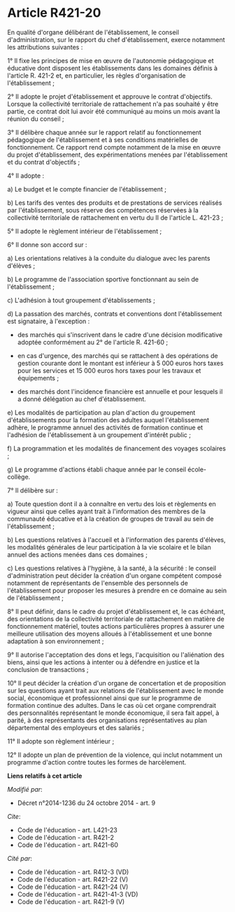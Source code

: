 # Article R421-20

En qualité d'organe délibérant de l'établissement, le conseil d'administration, sur le rapport du chef d'établissement,
exerce notamment les attributions suivantes : 

1° Il fixe les principes de mise en œuvre de l'autonomie pédagogique et éducative dont disposent les établissements dans les
domaines définis à l'article R. 421-2 et, en particulier, les règles d'organisation de l'établissement ; 

2° Il adopte le projet d'établissement et approuve le contrat d'objectifs. Lorsque la collectivité territoriale de
rattachement n'a pas souhaité y être partie, ce contrat doit lui avoir été communiqué au moins un mois avant la réunion du
conseil ; 

3° Il délibère chaque année sur le rapport relatif au fonctionnement pédagogique de l'établissement et à ses conditions
matérielles de fonctionnement. Ce rapport rend compte notamment de la mise en œuvre du projet d'établissement, des
expérimentations menées par l'établissement et du contrat d'objectifs ; 

4° Il adopte : 

a) Le budget et le compte financier de l'établissement ; 

b) Les tarifs des ventes des produits et de prestations de services réalisés par l'établissement, sous réserve des
compétences réservées à la collectivité territoriale de rattachement en vertu du II de l'article L. 421-23 ; 

5° Il adopte le règlement intérieur de l'établissement ; 

6° Il donne son accord sur : 

a) Les orientations relatives à la conduite du dialogue avec les parents d'élèves ; 

b) Le programme de l'association sportive fonctionnant au sein de l'établissement ; 

c) L'adhésion à tout groupement d'établissements ; 

d) La passation des marchés, contrats et conventions dont l'établissement est signataire, à l'exception :

- des marchés qui s'inscrivent dans le cadre d'une décision modificative adoptée conformément au 2° de l'article R. 421-60 ;

- en cas d'urgence, des marchés qui se rattachent à des opérations de gestion courante dont le montant est inférieur à 5 000
euros hors taxes pour les services et 15 000 euros hors taxes pour les travaux et équipements ;

- des marchés dont l'incidence financière est annuelle et pour lesquels il a donné délégation au chef d'établissement. 

e) Les modalités de participation au plan d'action du groupement d'établissements pour la formation des adultes auquel
l'établissement adhère, le programme annuel des activités de formation continue et l'adhésion de l'établissement à un
groupement d'intérêt public ; 

f) La programmation et les modalités de financement des voyages scolaires ; 

g) Le programme d'actions établi chaque année par le conseil école-collège.  

7° Il délibère sur : 

a) Toute question dont il a à connaître en vertu des lois et règlements en vigueur ainsi que celles ayant trait à
l'information des membres de la communauté éducative et à la création de groupes de travail au sein de l'établissement ; 

b) Les questions relatives à l'accueil et à l'information des parents d'élèves, les modalités générales de leur participation
à la vie scolaire et le bilan annuel des actions menées dans ces domaines  ; 

c) Les questions relatives à l'hygiène, à la santé, à la sécurité : le conseil d'administration peut décider la création d'un
organe compétent composé notamment de représentants de l'ensemble des personnels de l'établissement pour proposer les mesures
à prendre en ce domaine au sein de l'établissement ; 

8° Il peut définir, dans le cadre du projet d'établissement et, le cas échéant, des orientations de la collectivité
territoriale de rattachement en matière de fonctionnement matériel, toutes actions particulières propres à assurer une
meilleure utilisation des moyens alloués à l'établissement et une bonne adaptation à son environnement ; 

9° Il autorise l'acceptation des dons et legs, l'acquisition ou l'aliénation des biens, ainsi que les actions à intenter ou à
défendre en justice et la conclusion de transactions ; 

10° Il peut décider la création d'un organe de concertation et de proposition sur les questions ayant trait aux relations de
l'établissement avec le monde social, économique et professionnel ainsi que sur le programme de formation continue des
adultes. Dans le cas où cet organe comprendrait des personnalités représentant le monde économique, il sera fait appel, à
parité, à des représentants des organisations représentatives au plan départemental des employeurs et des salariés ; 

11° Il adopte son règlement intérieur ; 

12° Il adopte un plan de prévention de la violence, qui inclut notamment un programme d'action contre toutes les formes de
harcèlement.

**Liens relatifs à cet article**

_Modifié par_:

  - Décret n°2014-1236 du 24 octobre 2014 - art. 9

_Cite_:

  - Code de l'éducation - art. L421-23
  - Code de l'éducation - art. R421-2
  - Code de l'éducation - art. R421-60

_Cité par_:

  - Code de l'éducation - art. R412-3 (VD)
  - Code de l'éducation - art. R421-22 (V)
  - Code de l'éducation - art. R421-24 (V)
  - Code de l'éducation - art. R421-41-3 (VD)
  - Code de l'éducation - art. R421-9 (V)
